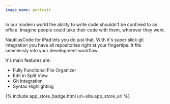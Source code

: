 ```yaml
---
image_name: portrait
---
```


In our modern world the ability to write code shouldn't be confined to an office. Imagine people could take their code with them, wherever they went.

NautilusCode for iPad lets you do just that. With it's super slick git integration you have all repositories right at your fingertips. It fits seamlessly into your development workflow.

It's main features are:

* Fully Functional File Organizer
* Edit in Split View
* Git Integration
* Syntax Highlighting

{% include app_store_badge.html url=site.app_store_url %}
